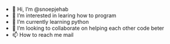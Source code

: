 - 👋 Hi, I’m @snoepjehab
- 👀 I’m interested in learing how to program
- 🌱 I’m currently learning python
- 💞️ I’m looking to collaborate on helping each other code beter
- 📫 How to reach me mail

<!---
snoepjehab/snoepjehab is a ✨ special ✨ repository because its `README.md` (this file) appears on your GitHub profile.
You can click the Preview link to take a look at your changes.
--->







